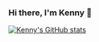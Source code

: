 ### Hi there, I'm Kenny 👋

<!--
**kennytram/kennytram** is a ✨ _special_ ✨ repository because its `README.md` (this file) appears on your GitHub profile.

Here are some ideas to get you started:

- 🔭 I’m currently working on my full stack projects...
- 🌱 I’m currently learning ...
- 👯 I’m looking to collaborate on ...
- 🤔 I’m looking for help with ...
- 💬 Ask me about ...
- 📫 How to reach me: ...
- 😄 Pronouns: ...
- ⚡ Fun fact: ...
-->

[![Kenny's GitHub stats](https://github-readme-stats.vercel.app/api?username=kennytram)](https://github.com/kennytram/github-readme-stats)
